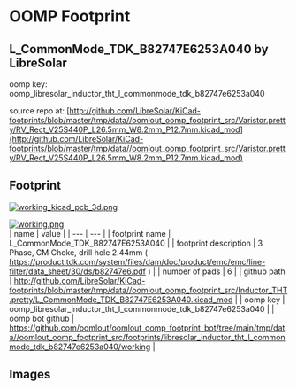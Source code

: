 # OOMP Footprint  
## L_CommonMode_TDK_B82747E6253A040  by LibreSolar  
  
oomp key: oomp_libresolar_inductor_tht_l_commonmode_tdk_b82747e6253a040  
  
source repo at: [http://github.com/LibreSolar/KiCad-footprints/blob/master/tmp/data//oomlout_oomp_footprint_src/Varistor.pretty/RV_Rect_V25S440P_L26.5mm_W8.2mm_P12.7mm.kicad_mod](http://github.com/LibreSolar/KiCad-footprints/blob/master/tmp/data//oomlout_oomp_footprint_src/Varistor.pretty/RV_Rect_V25S440P_L26.5mm_W8.2mm_P12.7mm.kicad_mod)  
## Footprint  
  
[![working_kicad_pcb_3d.png](working_kicad_pcb_3d_600.png)](working_kicad_pcb_3d.png)  
  
[![working.png](working_600.png)](working.png)  
| name | value | 
| --- | --- | 
| footprint name | L_CommonMode_TDK_B82747E6253A040 | 
| footprint description | 3 Phase, CM Choke, drill hole 2.44mm ( https://product.tdk.com/system/files/dam/doc/product/emc/emc/line-filter/data_sheet/30/ds/b82747e6.pdf ) | 
| number of pads | 6 | 
| github path | http://github.com/LibreSolar/KiCad-footprints/blob/master/tmp/data//oomlout_oomp_footprint_src/Inductor_THT.pretty/L_CommonMode_TDK_B82747E6253A040.kicad_mod | 
| oomp key | oomp_libresolar_inductor_tht_l_commonmode_tdk_b82747e6253a040 | 
| oomp bot github | https://github.com/oomlout/oomlout_oomp_footprint_bot/tree/main/tmp/data//oomlout_oomp_footprint_src/footprints/libresolar_inductor_tht_l_commonmode_tdk_b82747e6253a040/working | 
## Images  
